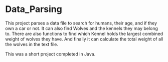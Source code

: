 # Data_Parsing
This project parses a data file to search for humans, their age, and if they own a car or not. 
It can also find Wolves and the kennels they may belong to. There are also functions to find which Kennel holds the largest combined weight of wolves they have. 
And finally it can calculate the total weight of all the wolves in the text file. 

This was a short project completed in Java.
